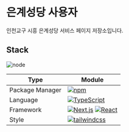 # 은계성당 사용자 

인천교구 시흥 은계성당 서비스 페이지 저장소입니다.

## Stack

![node](https://img.shields.io/badge/Node-v18.20.4-<>.svg)

| Type            | Module                                                                                                                                                                         |
| --------------- | ------------------------------------------------------------------------------------------------------------------------------------------------------------------------------ |
| Package Manager | [![npm](https://img.shields.io/badge/npm-v10.7.0-117cad.svg)](https://www.npmjs.com/)                                                                                         |
| Language        | [![TypeScript](https://img.shields.io/badge/TypeScript-v5.0.0-3178c6.svg)](https://www.typescriptlang.org/)                                                                    |
| Framework       | [![Next.js](https://img.shields.io/badge/Next.js-v15.0.4-000.svg)](https://nextjs.org/) [![React](https://img.shields.io/badge/React-v18.2.0-61dafb.svg)](https://nextjs.org/) |
| Style           | [![tailwindcss](https://img.shields.io/badge/tailwindcss-v3.4.1-c43bad.svg)](https://tailwindcss.com/)                                                                  |
